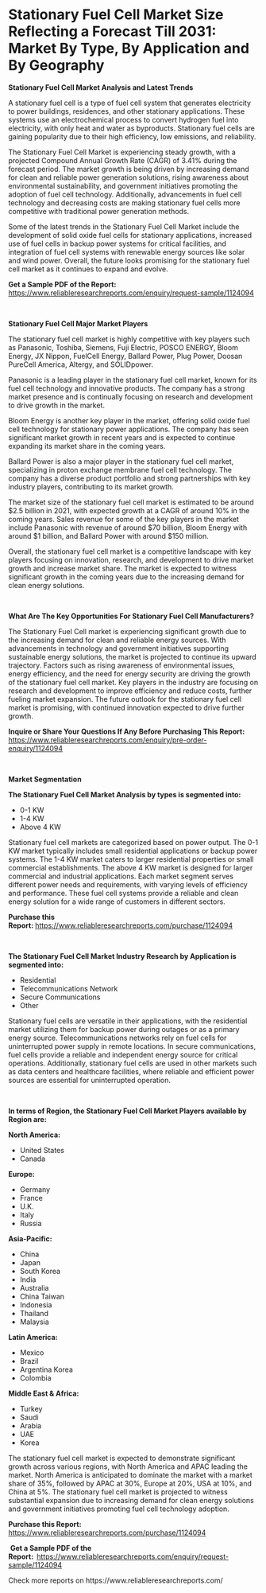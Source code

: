 <p><h1>Stationary Fuel Cell Market Size Reflecting a Forecast Till 2031: Market By Type, By Application and By Geography</h1></p><p><strong>Stationary Fuel Cell Market Analysis and Latest Trends</strong></p>
<p><p>A stationary fuel cell is a type of fuel cell system that generates electricity to power buildings, residences, and other stationary applications. These systems use an electrochemical process to convert hydrogen fuel into electricity, with only heat and water as byproducts. Stationary fuel cells are gaining popularity due to their high efficiency, low emissions, and reliability.</p><p>The Stationary Fuel Cell Market is experiencing steady growth, with a projected Compound Annual Growth Rate (CAGR) of 3.41% during the forecast period. The market growth is being driven by increasing demand for clean and reliable power generation solutions, rising awareness about environmental sustainability, and government initiatives promoting the adoption of fuel cell technology. Additionally, advancements in fuel cell technology and decreasing costs are making stationary fuel cells more competitive with traditional power generation methods.</p><p>Some of the latest trends in the Stationary Fuel Cell Market include the development of solid oxide fuel cells for stationary applications, increased use of fuel cells in backup power systems for critical facilities, and integration of fuel cell systems with renewable energy sources like solar and wind power. Overall, the future looks promising for the stationary fuel cell market as it continues to expand and evolve.</p></p>
<p><strong>Get a Sample PDF of the Report:&nbsp;</strong> <a href="https://www.reliableresearchreports.com/enquiry/request-sample/1124094">https://www.reliableresearchreports.com/enquiry/request-sample/1124094</a></p>
<p>&nbsp;</p>
<p><strong>Stationary Fuel Cell Major Market Players</strong></p>
<p><p>The stationary fuel cell market is highly competitive with key players such as Panasonic, Toshiba, Siemens, Fuji Electric, POSCO ENERGY, Bloom Energy, JX Nippon, FuelCell Energy, Ballard Power, Plug Power, Doosan PureCell America, Altergy, and SOLIDpower. </p><p>Panasonic is a leading player in the stationary fuel cell market, known for its fuel cell technology and innovative products. The company has a strong market presence and is continually focusing on research and development to drive growth in the market.</p><p>Bloom Energy is another key player in the market, offering solid oxide fuel cell technology for stationary power applications. The company has seen significant market growth in recent years and is expected to continue expanding its market share in the coming years.</p><p>Ballard Power is also a major player in the stationary fuel cell market, specializing in proton exchange membrane fuel cell technology. The company has a diverse product portfolio and strong partnerships with key industry players, contributing to its market growth.</p><p>The market size of the stationary fuel cell market is estimated to be around $2.5 billion in 2021, with expected growth at a CAGR of around 10% in the coming years. Sales revenue for some of the key players in the market include Panasonic with revenue of around $70 billion, Bloom Energy with around $1 billion, and Ballard Power with around $150 million.</p><p>Overall, the stationary fuel cell market is a competitive landscape with key players focusing on innovation, research, and development to drive market growth and increase market share. The market is expected to witness significant growth in the coming years due to the increasing demand for clean energy solutions.</p></p>
<p>&nbsp;</p>
<p><strong>What Are The Key Opportunities For Stationary Fuel Cell Manufacturers?</strong></p>
<p><p>The Stationary Fuel Cell market is experiencing significant growth due to the increasing demand for clean and reliable energy sources. With advancements in technology and government initiatives supporting sustainable energy solutions, the market is projected to continue its upward trajectory. Factors such as rising awareness of environmental issues, energy efficiency, and the need for energy security are driving the growth of the stationary fuel cell market. Key players in the industry are focusing on research and development to improve efficiency and reduce costs, further fueling market expansion. The future outlook for the stationary fuel cell market is promising, with continued innovation expected to drive further growth.</p></p>
<p><strong>Inquire or Share Your Questions If Any Before Purchasing This Report:</strong> <a href="https://www.reliableresearchreports.com/enquiry/pre-order-enquiry/1124094">https://www.reliableresearchreports.com/enquiry/pre-order-enquiry/1124094</a></p>
<p>&nbsp;</p>
<p><strong>Market Segmentation</strong></p>
<p><strong>The Stationary Fuel Cell Market Analysis by types is segmented into:</strong></p>
<p><ul><li>0-1 KW</li><li>1-4 KW</li><li>Above 4 KW</li></ul></p>
<p><p>Stationary fuel cell markets are categorized based on power output. The 0-1 KW market typically includes small residential applications or backup power systems. The 1-4 KW market caters to larger residential properties or small commercial establishments. The above 4 KW market is designed for larger commercial and industrial applications. Each market segment serves different power needs and requirements, with varying levels of efficiency and performance. These fuel cell systems provide a reliable and clean energy solution for a wide range of customers in different sectors.</p></p>
<p><strong>Purchase this Report:&nbsp;</strong><a href="https://www.reliableresearchreports.com/purchase/1124094">https://www.reliableresearchreports.com/purchase/1124094</a></p>
<p>&nbsp;</p>
<p><strong>The Stationary Fuel Cell Market Industry Research by Application is segmented into:</strong></p>
<p><ul><li>Residential</li><li>Telecommunications Network</li><li>Secure Communications</li><li>Other</li></ul></p>
<p><p>Stationary fuel cells are versatile in their applications, with the residential market utilizing them for backup power during outages or as a primary energy source. Telecommunications networks rely on fuel cells for uninterrupted power supply in remote locations. In secure communications, fuel cells provide a reliable and independent energy source for critical operations. Additionally, stationary fuel cells are used in other markets such as data centers and healthcare facilities, where reliable and efficient power sources are essential for uninterrupted operation.</p></p>
<p>&nbsp;</p>
<p><strong>In terms of Region, the Stationary Fuel Cell Market Players available by Region are:</strong></p>
<p>
    <p> <strong> North America: </strong>
        <ul>
            <li>United States</li>
            <li>Canada</li>
        </ul>
        </p> 
    <p> <strong> Europe: </strong>
        <ul>
            <li>Germany</li>
            <li>France</li>
            <li>U.K.</li>
            <li>Italy</li>
            <li>Russia</li>
        </ul>
        </p> 
    <p> <strong> Asia-Pacific: </strong>
        <ul>
            <li>China</li>
            <li>Japan</li>
            <li>South Korea</li>
            <li>India</li>
            <li>Australia</li>
            <li>China Taiwan</li>
            <li>Indonesia</li>
            <li>Thailand</li>
            <li>Malaysia</li>
        </ul>
        </p> 
    <p> <strong> Latin America: </strong>
        <ul>
            <li>Mexico</li>
            <li>Brazil</li>
            <li>Argentina Korea</li>
            <li>Colombia</li>
        </ul>
        </p> 
    <p> <strong> Middle East & Africa: </strong>
        <ul>
            <li>Turkey</li>
            <li>Saudi</li>
            <li>Arabia</li>
            <li>UAE</li>
            <li>Korea</li>
        </ul>
    </p>
    </p>
<p><p>The stationary fuel cell market is expected to demonstrate significant growth across various regions, with North America and APAC leading the market. North America is anticipated to dominate the market with a market share of 35%, followed by APAC at 30%, Europe at 20%, USA at 10%, and China at 5%. The stationary fuel cell market is projected to witness substantial expansion due to increasing demand for clean energy solutions and government initiatives promoting fuel cell technology adoption.</p></p>
<p><strong>Purchase this Report: </strong><a href="https://www.reliableresearchreports.com/purchase/1124094">https://www.reliableresearchreports.com/purchase/1124094</a></p>
<p>&nbsp;<strong>Get a Sample PDF of the Report:&nbsp;&nbsp;</strong><a href="https://www.reliableresearchreports.com/enquiry/request-sample/1124094">https://www.reliableresearchreports.com/enquiry/request-sample/1124094</a></p>
<p><strong></strong></p>
<p>Check more reports on https://www.reliableresearchreports.com/</p>
